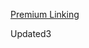 [Premium Linking](https://spotify.app.link/e/4WsvIvBNjqb?%243p=a_facebook&~ad_id={{ad.id}}&~ad_name={{ad.name}}&~ad_set_id={{adset.id}}&~ad_set_name={{adset.name}}&~campaign={{campaign.name}}&~campaign_id={{campaign.id}})

Updated3
